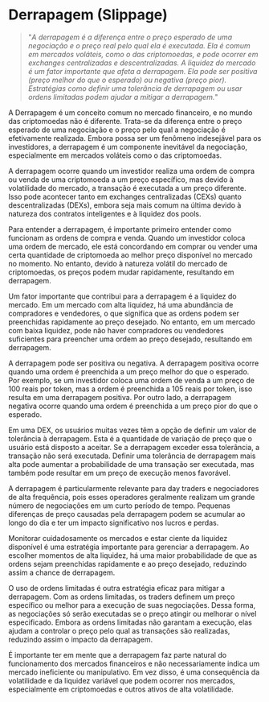 # Derrapagem (Slippage)

>"*A derrapagem é a diferença entre o preço esperado de uma negociação e o preço real pelo qual ela é executada. Ela é comum em mercados voláteis, como o das criptomoedas, e pode ocorrer em exchanges centralizadas e descentralizadas. A liquidez do mercado é um fator importante que afeta a derrapagem. Ela pode ser positiva (preço melhor do que o esperado) ou negativa (preço pior). Estratégias como definir uma tolerância de derrapagem ou usar ordens limitadas podem ajudar a mitigar a derrapagem.*"

A Derrapagem é um conceito comum no mercado financeiro, e no mundo das criptomoedas não é diferente. Trata-se da diferença entre o preço esperado de uma negociação e o preço pelo qual a negociação é efetivamente realizada. Embora possa ser um fenômeno indesejável para os investidores, a derrapagem é um componente inevitável da negociação, especialmente em mercados voláteis como o das criptomoedas.

A derrapagem ocorre quando um investidor realiza uma ordem de compra ou venda de uma criptomoeda a um preço específico, mas devido à volatilidade do mercado, a transação é executada a um preço diferente. Isso pode acontecer tanto em exchanges centralizadas (CEXs) quanto descentralizadas (DEXs), embora seja mais comum na última devido à natureza dos contratos inteligentes e à liquidez dos pools.

Para entender a derrapagem, é importante primeiro entender como funcionam as ordens de compra e venda. Quando um investidor coloca uma ordem de mercado, ele está concordando em comprar ou vender uma certa quantidade de criptomoeda ao melhor preço disponível no mercado no momento. No entanto, devido à natureza volátil do mercado de criptomoedas, os preços podem mudar rapidamente, resultando em derrapagem.

Um fator importante que contribui para a derrapagem é a liquidez do mercado. Em um mercado com alta liquidez, há uma abundância de compradores e vendedores, o que significa que as ordens podem ser preenchidas rapidamente ao preço desejado. No entanto, em um mercado com baixa liquidez, pode não haver compradores ou vendedores suficientes para preencher uma ordem ao preço desejado, resultando em derrapagem.

A derrapagem pode ser positiva ou negativa. A derrapagem positiva ocorre quando uma ordem é preenchida a um preço melhor do que o esperado. Por exemplo, se um investidor coloca uma ordem de venda a um preço de 100 reais por token, mas a ordem é preenchida a 105 reais por token, isso resulta em uma derrapagem positiva. Por outro lado, a derrapagem negativa ocorre quando uma ordem é preenchida a um preço pior do que o esperado.

Em uma DEX, os usuários muitas vezes têm a opção de definir um valor de tolerância à derrapagem. Esta é a quantidade de variação de preço que o usuário está disposto a aceitar. Se a derrapagem exceder essa tolerância, a transação não será executada. Definir uma tolerância de derrapagem mais alta pode aumentar a probabilidade de uma transação ser executada, mas também pode resultar em um preço de execução menos favorável.

A derrapagem é particularmente relevante para day traders e negociadores de alta frequência, pois esses operadores geralmente realizam um grande número de negociações em um curto período de tempo. Pequenas diferenças de preço causadas pela derrapagem podem se acumular ao longo do dia e ter um impacto significativo nos lucros e perdas.

Monitorar cuidadosamente os mercados e estar ciente da liquidez disponível é uma estratégia importante para gerenciar a derrapagem. Ao escolher momentos de alta liquidez, há uma maior probabilidade de que as ordens sejam preenchidas rapidamente e ao preço desejado, reduzindo assim a chance de derrapagem.

O uso de ordens limitadas é outra estratégia eficaz para mitigar a derrapagem. Com as ordens limitadas, os traders definem um preço específico ou melhor para a execução de suas negociações. Dessa forma, as negociações só serão executadas se o preço atingir ou melhorar o nível especificado. Embora as ordens limitadas não garantam a execução, elas ajudam a controlar o preço pelo qual as transações são realizadas, reduzindo assim o impacto da derrapagem.

É importante ter em mente que a derrapagem faz parte natural do funcionamento dos mercados financeiros e não necessariamente indica um mercado ineficiente ou manipulativo. Em vez disso, é uma consequência da volatilidade e da liquidez variável que podem ocorrer nos mercados, especialmente em criptomoedas e outros ativos de alta volatilidade.